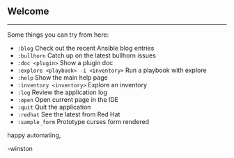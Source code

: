 ## Welcome
--------------------------------------------------------------------------------------

Some things you can try from here:
- `:blog`                                   Check out the recent Ansible blog entries
- `:bullhorn`                               Catch up on the latest bullhorn issues
- `:doc <plugin>`                           Show a plugin doc
- `:explore <playbook> -i <inventory>`      Run a playbook with explore
- `:help`                                   Show the main help page
- `:inventory <inventory>`                  Explore an inventory   
- `:log`                                    Review the application log    
- `:open`                                   Open current page in the IDE
- `:quit`                                   Quit the application
- `:redhat`                                 See the latest from Red Hat
- `:sample_form`                            Prototype curses form rendered

happy automating,

-winston